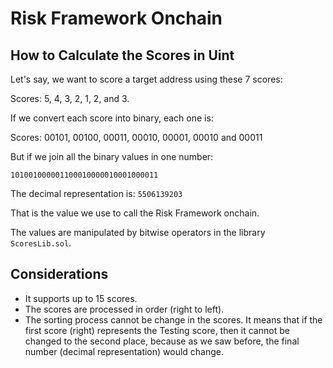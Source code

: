 # Risk Framework Onchain

## How to Calculate the Scores in Uint

Let's say, we want to score a target address using these 7 scores:

Scores: 5, 4, 3, 2, 1, 2, and 3.

If we convert each score into binary, each one is:

Scores: 00101, 00100, 00011, 00010, 00001, 00010 and 00011

But if we join all the binary values in one number:

`101001000001100010000010001000011`

The decimal representation is: `5506139203`

That is the value we use to call the Risk Framework onchain.

The values are manipulated by bitwise operators in the library `ScoresLib.sol`.

## Considerations

- It supports up to 15 scores.
- The scores are processed in order (right to left).
- The sorting process cannot be change in the scores. It means that if the first score (right) represents the Testing score, then it cannot be changed to the second place, because as we saw before, the final number (decimal representation) would change.
